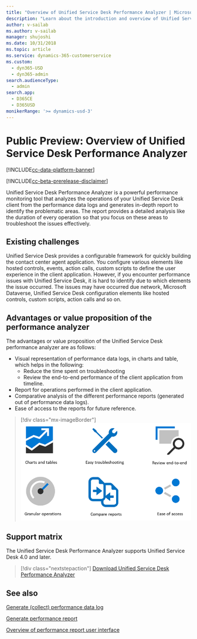 ```yaml
---
title: "Overview of Unified Service Desk Performance Analyzer | MicrosoftDocs"
description: "Learn about the introduction and overview of Unified Service Desk Analyzer. What are the value propositions, support matrix, and download link of Unified Service Desk Performance Analyzer."
author: v-sailab
ms.author: v-sailab
manager: shujoshi
ms.date: 10/31/2018
ms.topic: article
ms.service: dynamics-365-customerservice
ms.custom: 
  - dyn365-USD
  - dyn365-admin
search.audienceType: 
  - admin
search.app: 
  - D365CE
  - D365USD
monikerRange: '>= dynamics-usd-3'
---
```


# Public Preview: Overview of Unified Service Desk Performance Analyzer

[!INCLUDE[cc-data-platform-banner](../../includes/cc-data-platform-banner.md)]

[!INCLUDE[cc-beta-prerelease-disclaimer](../../includes/cc-beta-prerelease-disclaimer.md)]

Unified Service Desk Performance Analyzer is a powerful performance monitoring tool that analyzes the
operations of your Unified Service Desk client from the performance data logs and generates in-depth
report to identify the problematic areas. The report provides a detailed analysis like the duration of
every operation so that you focus on these areas to troubleshoot the issues effectively.

## Existing challenges

Unified Service Desk provides a configurable framework for quickly building the contact center agent
application. You configure various elements like hosted controls, events, action calls, custom scripts to
define the user experience in the client application. However, if you encounter performance issues with
Unified Service Desk, it is hard to identify due to which elements the issue occurred. The issues may
have occurred due network, Microsoft Dataverse, Unified Service Desk configuration elements like hosted
controls, custom scripts, action calls and so on.

## Advantages or value proposition of the performance analyzer

The advantages or value proposition of the Unified Service Desk performance analyzer are as follows:

- Visual representation of performance data logs, in charts and table, which helps in the following:
    - Reduce the time spent on troubleshooting
    - Review the end-to-end performance of the client application from timeline.
- Report for operations performed in the client application.
- Comparative analysis of the different performance reports (generated out of performance data logs).
- Ease of access to the reports for future reference.

> [!div class="mx-imageBorder"]
> ![Performance analyzer value propositions](../media/performance-analyzer-value-propositions.PNG "Performance analyzer value propositions")

## Support matrix
The Unified Service Desk Performance Analyzer supports Unified Service Desk 4.0 and later.

> [!div class="nextstepaction"]
> [Download Unified Service Desk Performance Analyzer](download-performance-analyzer.md)

## See also

[Generate (collect) performance data log](performance-data-collection-using-keyboard-shortcut.md)

[Generate performance report](generate-performance-report.md)

[Overview of performance report user interface](overview-performance-report-user-interface.md)
